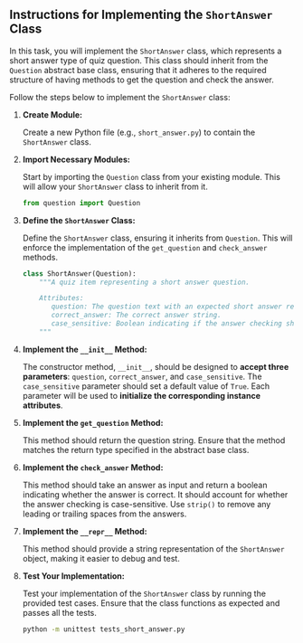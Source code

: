 ## Instructions for Implementing the `ShortAnswer` Class

In this task, you will implement the `ShortAnswer` class, which represents a short answer type of quiz question. This class should inherit from the `Question` abstract base class, ensuring that it adheres to the required structure of having methods to get the question and check the answer.

Follow the steps below to implement the `ShortAnswer` class:

1. **Create Module:**

   Create a new Python file (e.g., `short_answer.py`) to contain the `ShortAnswer` class.


2. **Import Necessary Modules:**
   
   Start by importing the `Question` class from your existing module. This will allow your `ShortAnswer` class to inherit from it.

   ```python
   from question import Question
   ```

2. **Define the `ShortAnswer` Class:**
   
    Define the `ShortAnswer` class, ensuring it inherits from `Question`. This will enforce the implementation of the `get_question` and `check_answer` methods.

    ```python
    class ShortAnswer(Question):
        """A quiz item representing a short answer question.
   
        Attributes:
           question: The question text with an expected short answer response.
           correct_answer: The correct answer string.
           case_sensitive: Boolean indicating if the answer checking should be case-sensitive.
        """
    ```

3. **Implement the `__init__` Method:**
   
    The constructor method, `__init__`, should be designed to **accept three parameters**: `question`, `correct_answer`, and `case_sensitive`.  The `case_sensitive` parameter should set a default value of `True`.  Each parameter will be used to **initialize the corresponding instance attributes**. 

4. **Implement the `get_question` Method:**
   
   This method should return the question string. Ensure that the method matches the return type specified in the abstract base class.


5. **Implement the `check_answer` Method:**

   This method should take an answer as input and return a boolean indicating whether the answer is correct.  It should account for whether the answer checking is case-sensitive. Use `strip()` to remove any leading or trailing spaces from the answers.


6. **Implement the `__repr__` Method:**
   
   This method should provide a string representation of the `ShortAnswer` object, making it easier to debug and test.

7. **Test Your Implementation:**

   Test your implementation of the `ShortAnswer` class by running the provided test cases. Ensure that the class functions as expected and passes all the tests.

   ```bash
   python -m unittest tests_short_answer.py
   ```